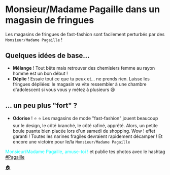 # Monsieur/Madame Pagaille dans un magasin de fringues

Les magasins de fringues de fast-fashion sont facilement perturbés par des `Monsieur/Madame Pagaille` !

## Quelques idées de base...

- **Mélange** ! 
  Tout bête mais retrouver des chemisiers femme au rayon homme est un bon début !
- **Déplie** ! 
  Essaie tout ce que tu peux et... ne prends rien. Laisse les fringues dépliées: le magasin va vite ressembler à une chambre d'adolescent si vous vous y métez à plusieurs :satisfied:

## ... un peu plus "fort" ?

- **Odorise** ! :star: :star:
  Les magasins de mode "fast-fashion" jouent beaucoup sur le design, le côté branché, le côté rafiné, apprêté. Alors, un petite boule puante bien placée lors d'un samedi de shopping. Wow ! effet garanti ! Toutes les narines fragiles devraient rapidement décamper ! Et encore une victoire pour le/la `Monsieur/Madame Pagaille`


<span style="color:cyan">Monsieur/Madame Pagaille, amuse-toi !</span> et publie tes photos avec le hashtag [#Pagaille](https://twitter.com/search?q=%23pagaille&src=typed_query)

[:house:](README.md)
